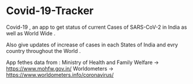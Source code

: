 # Covid-19-Tracker

Covid-19 , an app to get status of current Cases of SARS-CoV-2 in India as well as World Wide .

Also give updates of increase of cases in each States of India and evry country throughout the World .

App fethes data from : 
Ministry of Health and Family Welfare -> https://www.mohfw.gov.in/
Worldometers -> https://www.worldometers.info/coronavirus/
